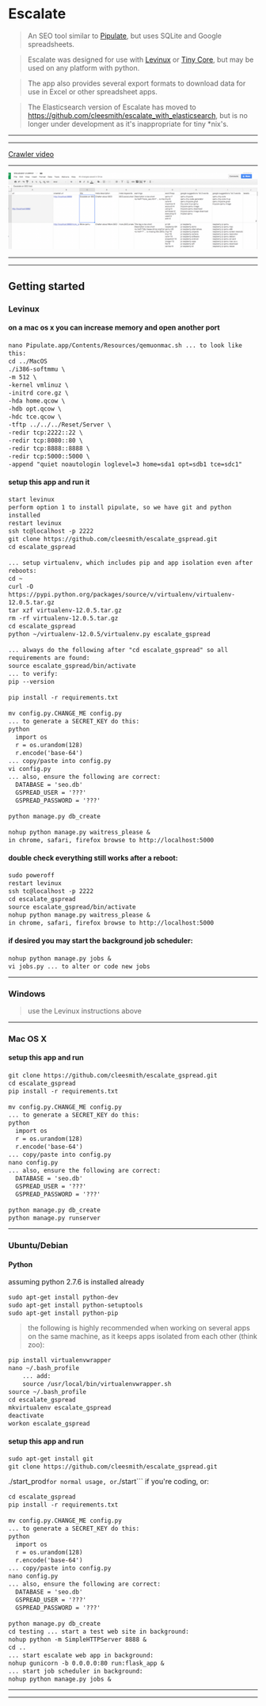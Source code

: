 # Escalate

> An SEO tool similar to [Pipulate](https://github.com/miklevin/pipulate "Pipulate"), 
but uses SQLite and Google spreadsheets.

> Escalate was designed for use with [Levinux](https://github.com/miklevin/levinux "Levinux")
or [Tiny Core](http://distro.ibiblio.org/tinycorelinux/ "Tiny Core"), but may be used on any 
platform with python.

> The app also provides several export formats to download data for use in Excel or other spreadsheet apps.

> The Elasticsearch version of Escalate has moved to https://github.com/cleesmith/escalate_with_elasticsearch,
but is no longer under development as it's inappropriate for tiny *nix's.

***
***

[Crawler video](http://youtu.be/rMLXLh3FG-M "Crawler video")

***

![Crawler screeshot](/screenshots/crawler_results_spreadsheet.png?raw=true "Crawler screeshot")

***
***

## Getting started

### Levinux

#### on a mac os x you can increase memory and open another port
```
nano Pipulate.app/Contents/Resources/qemuonmac.sh ... to look like this:
cd ../MacOS
./i386-softmmu \
-m 512 \
-kernel vmlinuz \
-initrd core.gz \
-hda home.qcow \
-hdb opt.qcow \
-hdc tce.qcow \
-tftp ../../../Reset/Server \
-redir tcp:2222::22 \
-redir tcp:8080::80 \
-redir tcp:8888::8888 \
-redir tcp:5000::5000 \
-append "quiet noautologin loglevel=3 home=sda1 opt=sdb1 tce=sdc1"
```

#### setup this app and run it
```
start levinux
perform option 1 to install pipulate, so we have git and python installed
restart levinux
ssh tc@localhost -p 2222
git clone https://github.com/cleesmith/escalate_gspread.git
cd escalate_gspread

... setup virtualenv, which includes pip and app isolation even after reboots:
cd ~
curl -O https://pypi.python.org/packages/source/v/virtualenv/virtualenv-12.0.5.tar.gz
tar xzf virtualenv-12.0.5.tar.gz
rm -rf virtualenv-12.0.5.tar.gz
cd escalate_gspread
python ~/virtualenv-12.0.5/virtualenv.py escalate_gspread

... always do the following after "cd escalate_gspread" so all requirements are found:
source escalate_gspread/bin/activate
... to verify:
pip --version

pip install -r requirements.txt

mv config.py.CHANGE_ME config.py
... to generate a SECRET_KEY do this:
python
  import os
  r = os.urandom(128)
  r.encode('base-64')
... copy/paste into config.py
vi config.py
... also, ensure the following are correct:
  DATABASE = 'seo.db'
  GSPREAD_USER = '???'
  GSPREAD_PASSWORD = '???'

python manage.py db_create

nohup python manage.py waitress_please &
in chrome, safari, firefox browse to http://localhost:5000
```

#### double check everything still works after a reboot:
```
sudo poweroff
restart levinux
ssh tc@localhost -p 2222
cd escalate_gspread
source escalate_gspread/bin/activate
nohup python manage.py waitress_please &
in chrome, safari, firefox browse to http://localhost:5000
```

#### if desired you may start the background job scheduler:
```
nohup python manage.py jobs &
vi jobs.py ... to alter or code new jobs
```

***

### Windows

> use the Levinux instructions above

***

### Mac OS X

#### setup this app and run
```
git clone https://github.com/cleesmith/escalate_gspread.git
cd escalate_gspread
pip install -r requirements.txt

mv config.py.CHANGE_ME config.py
... to generate a SECRET_KEY do this:
python
  import os
  r = os.urandom(128)
  r.encode('base-64')
... copy/paste into config.py
nano config.py
... also, ensure the following are correct:
  DATABASE = 'seo.db'
  GSPREAD_USER = '???'
  GSPREAD_PASSWORD = '???'

python manage.py db_create
python manage.py runserver
```

***

### Ubuntu/Debian

#### Python
assuming python 2.7.6 is installed already
```
sudo apt-get install python-dev
sudo apt-get install python-setuptools
sudo apt-get install python-pip
```

> the following is highly recommended when working on several apps on the same machine, as it keeps apps isolated from each other (think zoo):

```
pip install virtualenvwrapper
nano ~/.bash_profile
    ... add:
    source /usr/local/bin/virtualenvwrapper.sh
source ~/.bash_profile
cd escalate_gspread
mkvirtualenv escalate_gspread
deactivate
workon escalate_gspread
```

#### setup this app and run
```
sudo apt-get install git
git clone https://github.com/cleesmith/escalate_gspread.git
```

./start_prod``` for normal usage, or ```./start``` if you're coding, or:
```
cd escalate_gspread
pip install -r requirements.txt

mv config.py.CHANGE_ME config.py
... to generate a SECRET_KEY do this:
python
  import os
  r = os.urandom(128)
  r.encode('base-64')
... copy/paste into config.py
nano config.py
... also, ensure the following are correct:
  DATABASE = 'seo.db'
  GSPREAD_USER = '???'
  GSPREAD_PASSWORD = '???'

python manage.py db_create
cd testing ... start a test web site in background:
nohup python -m SimpleHTTPServer 8888 &
cd .. 
... start escalate web app in background:
nohup gunicorn -b 0.0.0.0:80 run:flask_app &
... start job scheduler in background:
nohup python manage.py jobs &
```

***
***
